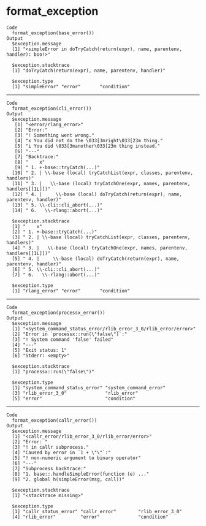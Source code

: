 # format_exception

    Code
      format_exception(base_error())
    Output
      $exception.message
      [1] "<simpleError in doTryCatch(return(expr), name, parentenv, handler): boo!>"
      
      $exception.stacktrace
      [1] "doTryCatch(return(expr), name, parentenv, handler)"
      
      $exception.type
      [1] "simpleError" "error"       "condition"  
      

---

    Code
      format_exception(cli_error())
    Output
      $exception.message
       [1] "<error/rlang_error>"                                                         
       [2] "Error:"                                                                      
       [3] "! Something went wrong."                                                     
       [4] "x You did not do the \033[3mright\033[23m thing."                            
       [5] "i You did \033[3manother\033[23m thing instead."                             
       [6] "---"                                                                         
       [7] "Backtrace:"                                                                  
       [8] "    x"                                                                       
       [9] " 1. +-base::tryCatch(...)"                                                   
      [10] " 2. | \\-base (local) tryCatchList(expr, classes, parentenv, handlers)"      
      [11] " 3. |   \\-base (local) tryCatchOne(expr, names, parentenv, handlers[[1L]])" 
      [12] " 4. |     \\-base (local) doTryCatch(return(expr), name, parentenv, handler)"
      [13] " 5. \\-cli::cli_abort(...)"                                                  
      [14] " 6.   \\-rlang::abort(...)"                                                  
      
      $exception.stacktrace
      [1] "    x"                                                                       
      [2] " 1. +-base::tryCatch(...)"                                                   
      [3] " 2. | \\-base (local) tryCatchList(expr, classes, parentenv, handlers)"      
      [4] " 3. |   \\-base (local) tryCatchOne(expr, names, parentenv, handlers[[1L]])" 
      [5] " 4. |     \\-base (local) doTryCatch(return(expr), name, parentenv, handler)"
      [6] " 5. \\-cli::cli_abort(...)"                                                  
      [7] " 6.   \\-rlang::abort(...)"                                                  
      
      $exception.type
      [1] "rlang_error" "error"       "condition"  
      

---

    Code
      format_exception(processx_error())
    Output
      $exception.message
      [1] "<system_command_status_error/rlib_error_3_0/rlib_error/error>"
      [2] "Error in `processx::run(\"false\")`:"                         
      [3] "! System command 'false' failed"                              
      [4] "---"                                                          
      [5] "Exit status: 1"                                               
      [6] "Stderr: <empty>"                                              
      
      $exception.stacktrace
      [1] "processx::run(\"false\")"
      
      $exception.type
      [1] "system_command_status_error" "system_command_error"       
      [3] "rlib_error_3_0"              "rlib_error"                 
      [5] "error"                       "condition"                  
      

---

    Code
      format_exception(callr_error())
    Output
      $exception.message
      [1] "<callr_error/rlib_error_3_0/rlib_error/error>"
      [2] "Error: "                                      
      [3] "! in callr subprocess."                       
      [4] "Caused by error in `1 + \"\"`:"               
      [5] "! non-numeric argument to binary operator"    
      [6] "---"                                          
      [7] "Subprocess backtrace:"                        
      [8] "1. base::.handleSimpleError(function (e) ..." 
      [9] "2. global h(simpleError(msg, call))"          
      
      $exception.stacktrace
      [1] "<stacktrace missing>"
      
      $exception.type
      [1] "callr_status_error" "callr_error"        "rlib_error_3_0"    
      [4] "rlib_error"         "error"              "condition"         
      

